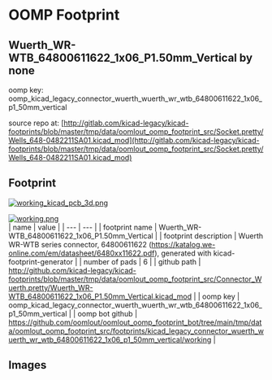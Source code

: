 # OOMP Footprint  
## Wuerth_WR-WTB_64800611622_1x06_P1.50mm_Vertical  by none  
  
oomp key: oomp_kicad_legacy_connector_wuerth_wuerth_wr_wtb_64800611622_1x06_p1_50mm_vertical  
  
source repo at: [http://gitlab.com/kicad-legacy/kicad-footprints/blob/master/tmp/data/oomlout_oomp_footprint_src/Socket.pretty/Wells_648-0482211SA01.kicad_mod](http://gitlab.com/kicad-legacy/kicad-footprints/blob/master/tmp/data/oomlout_oomp_footprint_src/Socket.pretty/Wells_648-0482211SA01.kicad_mod)  
## Footprint  
  
[![working_kicad_pcb_3d.png](working_kicad_pcb_3d_600.png)](working_kicad_pcb_3d.png)  
  
[![working.png](working_600.png)](working.png)  
| name | value | 
| --- | --- | 
| footprint name | Wuerth_WR-WTB_64800611622_1x06_P1.50mm_Vertical | 
| footprint description | Wuerth WR-WTB series connector, 64800611622 (https://katalog.we-online.com/em/datasheet/6480xx11622.pdf), generated with kicad-footprint-generator | 
| number of pads | 6 | 
| github path | http://github.com/kicad-legacy/kicad-footprints/blob/master/tmp/data/oomlout_oomp_footprint_src/Connector_Wuerth.pretty/Wuerth_WR-WTB_64800611622_1x06_P1.50mm_Vertical.kicad_mod | 
| oomp key | oomp_kicad_legacy_connector_wuerth_wuerth_wr_wtb_64800611622_1x06_p1_50mm_vertical | 
| oomp bot github | https://github.com/oomlout/oomlout_oomp_footprint_bot/tree/main/tmp/data/oomlout_oomp_footprint_src/footprints/kicad_legacy_connector_wuerth_wuerth_wr_wtb_64800611622_1x06_p1_50mm_vertical/working | 
## Images  
